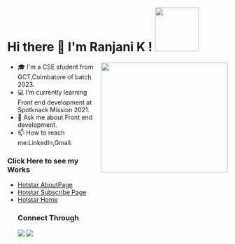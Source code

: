 <h1>
  <b>Hi there 👋 I'm Ranjani K ! </b><img src="https://camo.githubusercontent.com/d15e80f13cf5a87d0b196f4b692721c87520078d81af39fb2d50825c6cca2fed/68747470733a2f2f69322e77702e636f6d2f7777772e62657374776f726c646576656e74732e636f6d2f77702d636f6e74656e742f75706c6f6164732f323032302f30352f48656c6c6f2d4769662e6769663f726573697a653d343938253243343938" width="100px" height="100px"></h1>
 <img src="https://image.shutterstock.com/image-vector/programming-software-website-application-development-260nw-1906683778.jpg" width="290px" height="250px" align="right" >
 
- 🎓 I'm a CSE student from GCT,Coimbatore of batch 2023.
- 💻 I’m currently learning Front end development at Spotknack Mission 2021.
- 💬 Ask me about Front end development.
- 📫 How to reach me:LinkedIn,Gmail.
<h3>Click Here to see my Works</h3>
<ul>
  <li><a href="https://heuristic-gates-394662.netlify.app">Hotstar AboutPage</a></li>
  <li><a href=" https://blissful-austin-4c1e04.netlify.app">Hotstar Subscribe Page </a></li> 
  <li><a href="https://serene-bhabha-2888f3.netlify.app">Hotstar Home</a> </li> 
<h3>Connect Through</h3> 
  
  <a href="https://www.linkedin.com/in/ranjani-k-3488121b0">
   <img src="https://img.icons8.com/bubbles/50/000000/linkedin.png"/ align="left">
  </a> 
 <a href="mailto:ranjanikarthi01@gmail.com">
 <img src="https://img.icons8.com/bubbles/50/000000/gmail.png"/> 
  </a>
